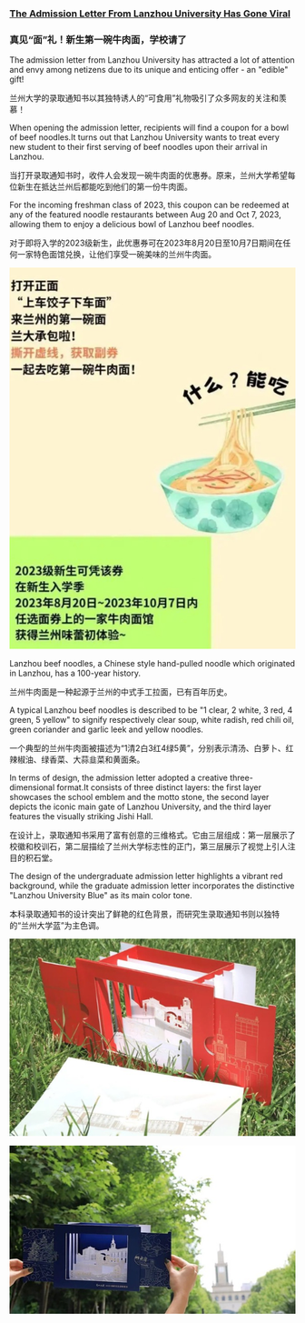 ### [The Admission Letter From Lanzhou University Has Gone Viral](https://web.shanbay.com/reading/web-news/articles/blavas)
### 真见“面”礼！新生第一碗牛肉面，学校请了

The admission letter from Lanzhou University has attracted a lot of attention and envy among netizens due to its unique and enticing offer - an "edible" gift!

兰州大学的录取通知书以其独特诱人的“可食用”礼物吸引了众多网友的关注和羡慕！

When opening the admission letter, recipients will find a coupon for a bowl of beef noodles.It turns out that Lanzhou University wants to treat every new student to their first serving of beef noodles upon their arrival in Lanzhou.

当打开录取通知书时，收件人会发现一碗牛肉面的优惠券。原来，兰州大学希望每位新生在抵达兰州后都能吃到他们的第一份牛肉面。

For the incoming freshman class of 2023, this coupon can be redeemed at any of the featured noodle restaurants between Aug 20 and Oct 7, 2023, allowing them to enjoy a delicious bowl of Lanzhou beef noodles.

对于即将入学的2023级新生，此优惠券可在2023年8月20日至10月7日期间在任何一家特色面馆兑换，让他们享受一碗美味的兰州牛肉面。

![](./redeemed.jpg)

Lanzhou beef noodles, a Chinese style hand-pulled noodle which originated in Lanzhou, has a 100-year history.

兰州牛肉面是一种起源于兰州的中式手工拉面，已有百年历史。

A typical Lanzhou beef noodles is described to be "1 clear, 2 white, 3 red, 4 green, 5 yellow" to signify respectively clear soup, white radish, red chili oil, green coriander and garlic leek and yellow noodles.

一个典型的兰州牛肉面被描述为“1清2白3红4绿5黄”，分别表示清汤、白萝卜、红辣椒油、绿香菜、大蒜韭菜和黄面条。

In terms of design, the admission letter adopted a creative three-dimensional format.It consists of three distinct layers: the first layer showcases the school emblem and the motto stone, the second layer depicts the iconic main gate of Lanzhou University, and the third layer features the visually striking Jishi Hall.

在设计上，录取通知书采用了富有创意的三维格式。它由三层组成：第一层展示了校徽和校训石，第二层描绘了兰州大学标志性的正门，第三层展示了视觉上引人注目的积石堂。

The design of the undergraduate admission letter highlights a vibrant red background, while the graduate admission letter incorporates the distinctive "Lanzhou University Blue" as its main color tone.

本科录取通知书的设计突出了鲜艳的红色背景，而研究生录取通知书则以独特的“兰州大学蓝”为主色调。

![](./admission_red.jpg)

![](./admission_blue.jpg)